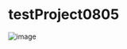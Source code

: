 # testProject0805
![image](https://github.com/kill60673/testProject0805/blob/master/%E6%88%AA%E5%9C%96%202020-08-05%20%E4%B8%8A%E5%8D%889.42.56.png)
